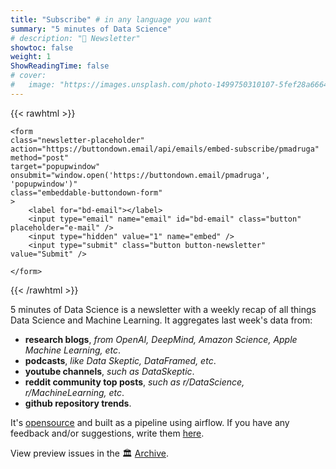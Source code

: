 ```yaml
---
title: "Subscribe" # in any language you want
summary: "5 minutes of Data Science"
# description: "📨 Newsletter"
showtoc: false
weight: 1
ShowReadingTime: false
# cover:
#   image: "https://images.unsplash.com/photo-1499750310107-5fef28a66643?ixid=MnwxMjA3fDB8MHxwaG90by1wYWdlfHx8fGVufDB8fHx8&ixlib=rb-1.2.1&auto=format&fit=crop&w=1500&q=80"
---
```


{{< rawhtml >}}

<div class="newsletter-form-wrapper">

    <form
    class="newsletter-placeholder"
    action="https://buttondown.email/api/emails/embed-subscribe/pmadruga"
    method="post"
    target="popupwindow"
    onsubmit="window.open('https://buttondown.email/pmadruga', 'popupwindow')"
    class="embeddable-buttondown-form"
    >
        <label for="bd-email"></label>
        <input type="email" name="email" id="bd-email" class="button" placeholder="e-mail" />
        <input type="hidden" value="1" name="embed" />
        <input type="submit" class="button button-newsletter" value="Submit" />

    </form>

</div>
{{< /rawhtml >}}

5 minutes of Data Science is a newsletter with a weekly recap of all things Data Science and Machine Learning. It aggregates last week's data from:

- **research blogs**, _from OpenAI, DeepMind, Amazon Science, Apple Machine Learning, etc_. 
- **podcasts**, *like Data Skeptic, DataFramed, etc*.
- **youtube channels**, *such as DataSkeptic*. 
- **reddit community top posts**, *such as r/DataScience, r/MachineLearning, etc*.
- **github repository trends**.

It's [opensource](https://github.com/pmadruga/etl-newsletter) and built as a pipeline using airflow. 
If you have any feedback and/or suggestions, write them [here](https://github.com/pmadruga/ETL-newsletter/issues).

View preview issues in the 🏛 [Archive](https://buttondown.email/pmadruga/archive/).
